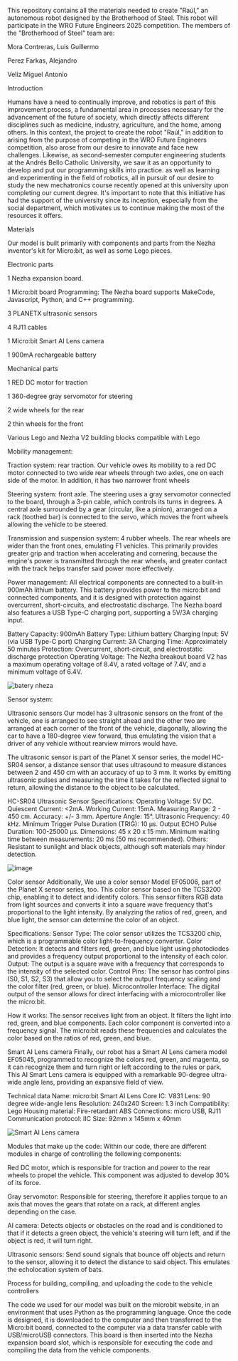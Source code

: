 This repository contains all the materials needed to create "Raúl," an autonomous robot designed by the Brotherhood of Steel. This robot will participate in the WRO Future Engineers 2025 competition. The members of the "Brotherhood of Steel" team are:

Mora Contreras, Luis Guillermo

Perez Farkas, Alejandro

Veliz Miguel Antonio 

Introduction

Humans have a need to continually improve, and robotics is part of this improvement process, a fundamental area in processes necessary for the advancement of the future of society, which directly affects different disciplines such as medicine, industry, agriculture, and the home, among others. In this context, the project to create the robot "Raúl," in addition to arising from the purpose of competing in the WRO Future Engineers competition, also arose from our desire to innovate and face new challenges. Likewise, as second-semester computer engineering students at the Andrés Bello Catholic University, we saw it as an opportunity to develop and put our programming skills into practice. as well as learning and experimenting in the field of robotics, all in pursuit of our desire to study the new mechatronics course recently opened at this university upon completing our current degree. It's important to note that this initiative has had the support of the university since its inception, especially from the social department, which motivates us to continue making the most of the resources it offers.

Materials 

Our model is built primarily with components and parts from the Nezha inventor's kit for Micro:bit, as well as some Lego pieces. 


Electronic parts

1 Nezha expansion board. 

1 Micro:bit board  Programming: The Nezha board supports MakeCode, Javascript, Python, and C++ programming.

3 PLANETX ultrasonic sensors 

4 RJ11 cables 

1 Micro:bit Smart AI Lens camera 

1 900mA rechargeable battery 


Mechanical parts

1 RED DC motor for traction 

1 360-degree gray servomotor for steering 

2 wide wheels for the rear 

2 thin wheels for the front 

Various Lego and Nezha V2 building blocks compatible with Lego 


Mobility management: 

Traction system: rear traction. 
Our vehicle owes its mobility to a red DC motor connected to two wide rear wheels through two axles, one on each side of the motor. In addition, it has two narrower front wheels 


Steering system: front axle. 
The steering uses a gray servomotor connected to the board, through a 3-pin cable, which controls its turns in degrees. A central axle surrounded by a gear (circular, like a pinion), arranged on a rack (toothed bar) is connected to the servo, which moves the front wheels allowing the vehicle to be steered. 


Transmission and suspension system: 4 rubber wheels. 
The rear wheels are wider than the front ones, emulating F1 vehicles. This primarily provides greater grip and traction when accelerating and cornering, because the engine's power is transmitted through the rear wheels, and greater contact with the track helps transfer said power more effectively. 


Power management: 
All electrical components are connected to a built-in 900mAh lithium battery. This battery provides power to the micro:bit and connected components, and it is designed with protection against overcurrent, short-circuits, and electrostatic discharge. The Nezha board also features a USB Type-C charging port, supporting a 5V/3A charging input. 

Battery Capacity: 900mAh
Battery Type: Lithium battery
Charging Input: 5V (via USB Type-C port)
Charging Current: 3A
Charging Time: Approximately 50 minutes
Protection: Overcurrent, short-circuit, and electrostatic discharge protection
Operating Voltage: The Nezha breakout board V2 has a maximum operating voltage of 8.4V, a rated voltage of 7.4V, and a minimum voltage of 6.4V.

![batery nheza](https://github.com/user-attachments/assets/8ea9b1cd-e281-46eb-8538-0eb31927bee5)


Sensor system: 

Ultrasonic sensors
Our model has 3 ultrasonic sensors on the front of the vehicle, one is arranged to see straight ahead and the other two are arranged at each corner of the front of the vehicle, diagonally, allowing the car to have a 180-degree view forward, thus emulating the vision that a driver of any vehicle without rearview mirrors would have. 

The ultrasonic sensor is part of the Planet X sensor series, the model HC-SR04 sensor, a distance sensor that uses ultrasound to measure distances between 2 and 450 cm with an accuracy of up to 3 mm. It works by emitting ultrasonic pulses and measuring the time it takes for the reflected signal to return, allowing the distance to the object to be calculated.

HC-SR04 Ultrasonic Sensor Specifications:
Operating Voltage: 5V DC.
Quiescent Current: <2mA.
Working Current: 15mA.
Measuring Range: 2 - 450 cm.
Accuracy: +/- 3 mm.
Aperture Angle: 15°.
Ultrasonic Frequency: 40 kHz.
Minimum Trigger Pulse Duration (TRIG): 10 μs.
Output ECHO Pulse Duration: 100-25000 μs.
Dimensions: 45 x 20 x 15 mm.
Minimum waiting time between measurements: 20 ms (50 ms recommended).
Others: Resistant to sunlight and black objects, although soft materials may hinder detection.

![image](https://github.com/user-attachments/assets/bd67bc18-7205-4451-b744-63509dfda577)


Color sensor
Additionally, We use a color sensor Model EF05006, part of the Planet X sensor series, too. This color sensor based on the TCS3200 chip, enabling it to detect and identify colors. This sensor filters RGB data from light sources and converts it into a square wave frequency that's proportional to the light intensity. By analyzing the ratios of red, green, and blue light, the sensor can determine the color of an object. 

Specifications:
Sensor Type: The color sensor utilizes the TCS3200 chip, which is a programmable color light-to-frequency converter. 
Color Detection: It detects and filters red, green, and blue light using photodiodes and provides a frequency output proportional to the intensity of each color. 
Output: The output is a square wave with a frequency that corresponds to the intensity of the selected color. 
Control Pins: The sensor has control pins (S0, S1, S2, S3) that allow you to select the output frequency scaling and the color filter (red, green, or blue). 
Microcontroller Interface: The digital output of the sensor allows for direct interfacing with a microcontroller like the micro:bit. 

How it works: 
The sensor receives light from an object.
It filters the light into red, green, and blue components.
Each color component is converted into a frequency signal.
The micro:bit reads these frequencies and calculates the color based on the ratios of red, green, and blue.

Smart AI Lens camera
Finally, our robot has a Smart AI Lens camera model EF05045, programmed to recognize the colors red, green, and magenta, so it can recognize them and turn right or left according to the rules or park. This AI Smart Lens camera is equipped with a remarkable 90-degree ultra-wide angle lens, providing an expansive field of view.

Technical data
Name: micro:bit Smart AI Lens
Core IC: V831
Lens: 90 degree wide-angle lens
Resolution: 240x240
Screen: 1.3 inch
Compatibility: Lego
Housing material: Fire-retardant ABS
Connections: micro USB, RJ11
Communication protocol: IIC
Size: 92mm x 145mm x 40mm

![Smart AI Lens camera](https://github.com/user-attachments/assets/0b243bd1-42a3-4a46-bd90-e18cd401f6dc)


Modules that make up the code: Within our code, there are different modules in charge of controlling the following components: 

Red DC motor, which is responsible for traction and power to the rear wheels to propel the vehicle. This component was adjusted to develop 30% of its force. 

Gray servomotor: Responsible for steering, therefore it applies torque to an axis that moves the gears that rotate on a rack, at different angles depending on the case. 

AI camera: Detects objects or obstacles on the road and is conditioned to that if it detects a green object, the vehicle's steering will turn left, and if the object is red, it will turn right. 

Ultrasonic sensors: Send sound signals that bounce off objects and return to the sensor, allowing it to detect the distance to said object. This emulates the echolocation system of bats.


Process for building, compiling, and uploading the code to the vehicle controllers

The code we used for our model was built on the microbit website, in an environment that uses Python as the programming language. Once the code is designed, it is downloaded to the computer and then transferred to the Micro:bit board, connected to the computer via a data transfer cable with USB/microUSB connectors. This board is then inserted into the Nezha expansion board slot, which is responsible for executing the code and compiling the data from the vehicle components.
